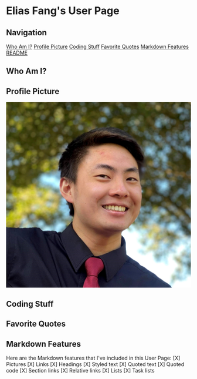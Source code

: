 # Elias Fang's User Page

## Navigation
[Who Am I?](#who-am-i)
[Profile Picture](#profile-picture)
[Coding Stuff](#coding-stuff)
[Favorite Quotes](#favorite-quotes)
[Markdown Features](#markdown-features)
[README](README.md)

## Who Am I?


## Profile Picture
![This is a photo of me!](elias.jpg)

## Coding Stuff


## Favorite Quotes


## Markdown Features
Here are the Markdown features that I've included in this User Page:
[X] Pictures
[X] Links
[X] Headings
[X] Styled text
[X] Quoted text
[X] Quoted code
[X] Section links
[X] Relative links
[X] Lists
[X] Task lists